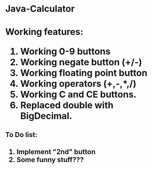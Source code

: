 <h1>Java-Calculator<h1>
Working features:
<ol>
  <li>Working 0-9 buttons</li>
  <li>Working negate button (+/-)</li>
  <li>Working floating point button</li>
  <li>Working operators (+,-,*,/) </li>
  <li>Working C and CE buttons.</li>
  <li>Replaced double with BigDecimal.</li>
</ol>
<h2>To Do list:<h2>
<ol>
  <li>Implement "2nd" button</li>
  <li>Some funny stuff???</li>
</ol>
